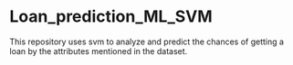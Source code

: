 # Loan_prediction_ML_SVM

This repository uses svm to analyze and predict the chances of getting  a loan by the attributes mentioned in the dataset.
